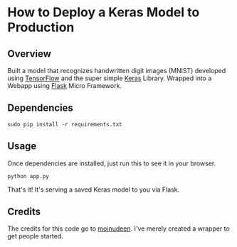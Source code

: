 # How to Deploy a Keras Model to Production


## Overview
Built a model that recognizes handwritten digit images (MNIST) developed using [TensorFlow](https://www.tensorflow.org/) and the super simple [Keras](http://keras.io/) Library. Wrapped into a Webapp using [Flask](http://flask.pocoo.org/) Micro Framework.

## Dependencies

```sudo pip install -r requirements.txt```

## Usage

Once dependencies are installed, just run this to see it in your browser. 

```python app.py```

That's it! It's serving a saved Keras model to you via Flask. 

## Credits

The credits for this code go to [moinudeen](https://github.com/moinudeen). I've merely created a wrapper to get people started.

